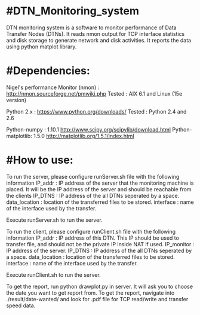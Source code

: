 #DTN_Monitoring_system
=======================

DTN monitoring system is a software to monitor performance of Data Transfer Nodes (DTNs).
It reads nmon output for TCP interface statistics and disk storage to generate network
and disk activities. It reports the data using python matplot library.

#Dependencies:
=======================

Nigel's performance Monitor (nmon) : http://nmon.sourceforge.net/pmwiki.php
Tested : AIX 6.1 and Linux (15e version)

Python 2.x : https://www.python.org/downloads/
Tested : Python 2.4 and 2.6

Python-numpy : 1.10.1 http://www.scipy.org/scipylib/download.html
Python-matplotlib: 1.5.0 http://matplotlib.org/1.5.1/index.html

#How to use:
=======================
To run the server, please configure runServer.sh file with the following information
IP_addr : IP address of the server that the monitoring machine is placed. It will be the IP address of the server and should be reachable from the clients
IP_DTNS : IP address of the all DTNs seperated by a space.
data_location : location of the transferred files to be stored.
interface : name of the interface used by the transfer.

Execute runServer.sh to run the server.

To run the client, please configure runClient.sh file with the following information
IP_addr : IP address of this DTN. This IP should be used to transfer file, and should not be the private IP inside NAT if used.
IP_monitor : IP address of the server.
IP_DTNS : IP address of the all DTNs seperated by a space.
data_location : location of the transferred files to be stored.
interface : name of the interface used by the transfer.

Execute runClient.sh to run the server.

To get the report, run python drawplot.py in server. It will ask you to choose the date you want to get report from. To get the report, navigate into ./result/date-wanted/ and look for .pdf file for TCP read/write and transfer speed data.